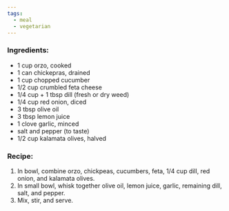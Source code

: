 ```yaml
---
tags:
  - meal
  - vegetarian
---
```

### Ingredients:
- 1 cup orzo, cooked
- 1 can chickepras, drained
- 1 cup chopped cucumber
- 1/2 cup crumbled feta cheese
- 1/4 cup + 1 tbsp dill (fresh or dry weed)
- 1/4 cup red onion, diced
- 3 tbsp olive oil
- 3 tbsp lemon juice
- 1 clove garlic, minced
- salt and pepper (to taste)
- 1/2 cup kalamata olives, halved

### Recipe:
1. In bowl, combine orzo, chickpeas, cucumbers, feta, 1/4 cup dill, red onion, and kalamata olives. 
2. In small bowl, whisk together olive oil, lemon juice, garlic, remaining dill, salt, and pepper. 
3. Mix, stir, and serve. 